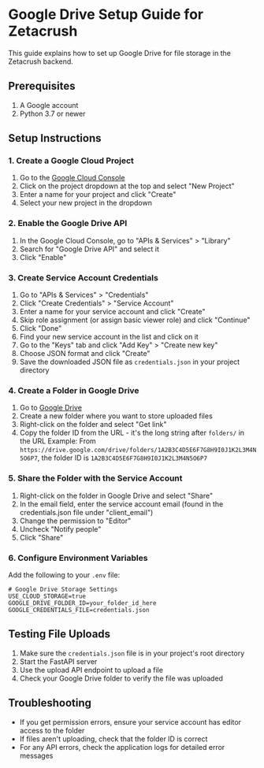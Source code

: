 # Google Drive Setup Guide for Zetacrush

This guide explains how to set up Google Drive for file storage in the Zetacrush backend.

## Prerequisites

1. A Google account
2. Python 3.7 or newer

## Setup Instructions

### 1. Create a Google Cloud Project

1. Go to the [Google Cloud Console](https://console.cloud.google.com/)
2. Click on the project dropdown at the top and select "New Project"
3. Enter a name for your project and click "Create"
4. Select your new project in the dropdown

### 2. Enable the Google Drive API

1. In the Google Cloud Console, go to "APIs & Services" > "Library"
2. Search for "Google Drive API" and select it
3. Click "Enable"

### 3. Create Service Account Credentials

1. Go to "APIs & Services" > "Credentials"
2. Click "Create Credentials" > "Service Account"
3. Enter a name for your service account and click "Create"
4. Skip role assignment (or assign basic viewer role) and click "Continue"
5. Click "Done"
6. Find your new service account in the list and click on it
7. Go to the "Keys" tab and click "Add Key" > "Create new key"
8. Choose JSON format and click "Create"
9. Save the downloaded JSON file as `credentials.json` in your project directory

### 4. Create a Folder in Google Drive

1. Go to [Google Drive](https://drive.google.com/)
2. Create a new folder where you want to store uploaded files
3. Right-click on the folder and select "Get link"
4. Copy the folder ID from the URL - it's the long string after `folders/` in the URL
   Example: From `https://drive.google.com/drive/folders/1A2B3C4D5E6F7G8H9I0J1K2L3M4N5O6P7`, the folder ID is `1A2B3C4D5E6F7G8H9I0J1K2L3M4N5O6P7`

### 5. Share the Folder with the Service Account

1. Right-click on the folder in Google Drive and select "Share"
2. In the email field, enter the service account email (found in the credentials.json file under "client_email")
3. Change the permission to "Editor"
4. Uncheck "Notify people"
5. Click "Share"

### 6. Configure Environment Variables

Add the following to your `.env` file:

```
# Google Drive Storage Settings
USE_CLOUD_STORAGE=true
GOOGLE_DRIVE_FOLDER_ID=your_folder_id_here
GOOGLE_CREDENTIALS_FILE=credentials.json
```

## Testing File Uploads

1. Make sure the `credentials.json` file is in your project's root directory
2. Start the FastAPI server
3. Use the upload API endpoint to upload a file
4. Check your Google Drive folder to verify the file was uploaded

## Troubleshooting

- If you get permission errors, ensure your service account has editor access to the folder
- If files aren't uploading, check that the folder ID is correct
- For any API errors, check the application logs for detailed error messages
